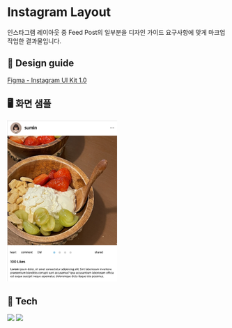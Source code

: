 # Instagram Layout

인스타그램 레이아웃 중 Feed Post의 일부분을 디자인 가이드 요구사항에 맞게 마크업 작업한 결과물입니다.

## 🎨 Design guide

[Figma - Instagram UI Kit 1.0](<https://www.figma.com/file/yABsGJOOnqdhEFx7cceyRx/Instagram-UI-Kit-1.0-(Community)?type=design&node-id=2162%3A6021&mode=design&t=rVcp8nanmv2EcChh-1>)

## 🖥️ 화면 샘플

<img src="./img/readme.png" alt="인스타그램 피드 레이아웃 화면 샘플" width="50%">

## 🔨 Tech

<img src="https://img.shields.io/badge/html-E34F26?style=for-the-badge&logo=html5&logoColor=white"> <img src="https://img.shields.io/badge/css-1572B6?style=for-the-badge&logo=css3&logoColor=white">
